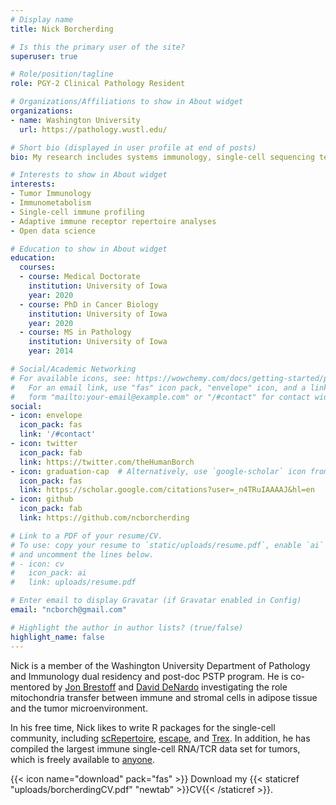 ```yaml
---
# Display name
title: Nick Borcherding

# Is this the primary user of the site?
superuser: true

# Role/position/tagline
role: PGY-2 Clinical Pathology Resident

# Organizations/Affiliations to show in About widget
organizations:
- name: Washington University
  url: https://pathology.wustl.edu/

# Short bio (displayed in user profile at end of posts)
bio: My research includes systems immunology, single-cell sequencing technology, and computational frameworks. 

# Interests to show in About widget
interests:
- Tumor Immunology
- Immunometabolism 
- Single-cell immune profiling 
- Adaptive immune receptor repertoire analyses 
- Open data science 

# Education to show in About widget
education:
  courses:
  - course: Medical Doctorate
    institution: University of Iowa
    year: 2020
  - course: PhD in Cancer Biology
    institution: University of Iowa
    year: 2020
  - course: MS in Pathology
    institution: University of Iowa
    year: 2014

# Social/Academic Networking
# For available icons, see: https://wowchemy.com/docs/getting-started/page-builder/#icons
#   For an email link, use "fas" icon pack, "envelope" icon, and a link in the
#   form "mailto:your-email@example.com" or "/#contact" for contact widget.
social:
- icon: envelope
  icon_pack: fas
  link: '/#contact'
- icon: twitter
  icon_pack: fab
  link: https://twitter.com/theHumanBorch
- icon: graduation-cap  # Alternatively, use `google-scholar` icon from `ai` icon pack
  icon_pack: fas
  link: https://scholar.google.com/citations?user=_n4TRuIAAAAJ&hl=en
- icon: github
  icon_pack: fab
  link: https://github.com/ncborcherding

# Link to a PDF of your resume/CV.
# To use: copy your resume to `static/uploads/resume.pdf`, enable `ai` icons in `params.toml`, 
# and uncomment the lines below.
# - icon: cv
#   icon_pack: ai
#   link: uploads/resume.pdf

# Enter email to display Gravatar (if Gravatar enabled in Config)
email: "ncborch@gmail.com"

# Highlight the author in author lists? (true/false)
highlight_name: false
---
```


Nick is a member of the Washington University Department of Pathology and Immunology dual residency and post-doc PSTP program. He is co-mentored by [Jon Brestoff](https://brestofflab.com/) and [David DeNardo](https://www.icce-wustl.org/david-denardo-lab.html) investigating the role mitochondria transfer between immune and stromal cells in adipose tissue and the tumor microenvironment.  

In his free time, Nick likes to write R packages for the single-cell community, including [scRepertoire](https://github.com/ncborcherding/scRepertoire), [escape](https://github.com/ncborcherding/escape), and [Trex](https://github.com/ncborcherding/Trex). In addition, he has compiled the largest immune single-cell RNA/TCR data set for tumors, which is freely available to [anyone](https://github.com/ncborcherding/utility).

{{< icon name="download" pack="fas" >}} Download my {{< staticref "uploads/borcherdingCV.pdf" "newtab" >}}CV{{< /staticref >}}.
